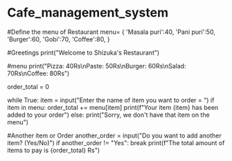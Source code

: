 # Cafe_management_system
#Define the menu of Restaurant
menu= {
    'Masala puri':40,
    'Pani puri':50,
    'Burger':60,
    'Gobi':70,
    'Coffee':80,
}

#Greetings
print("Welcome to Shizuka's Restaurant")

#menu
print("Pizza: 40Rs\nPaste: 50Rs\nBurger: 60Rs\nSalad: 70Rs\nCoffee: 80Rs")

order_total = 0

while True:
    item = input("Enter the name of item you want to order = ")
    if item in menu:
        order_total += menu[item]
        print(f"Your item {item} has been added to your order")
    else:
        print("Sorry, we don't have that item on the menu")


#Another item or Order
    another_order = input("Do you want to add another item? (Yes/No)")
    if another_order != "Yes":
        break
print(f"The total amount of items to pay is {order_total} Rs")
